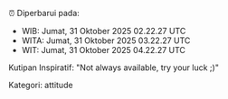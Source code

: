 ⏰ Diperbarui pada:
- WIB: Jumat, 31 Oktober 2025 02.22.27 UTC
- WITA: Jumat, 31 Oktober 2025 03.22.27 UTC
- WIT: Jumat, 31 Oktober 2025 04.22.27 UTC

Kutipan Inspiratif:
"Not always available, try your luck ;)"


Kategori: attitude

